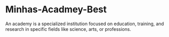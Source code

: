 # Minhas-Acadmey-Best
 An academy is a specialized institution focused on education, training, and research in specific fields like science, arts, or professions. 
